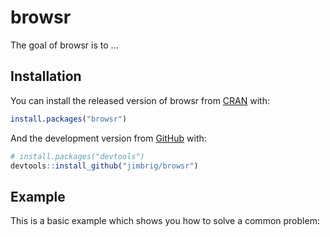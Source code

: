 
<!-- README.md is generated from README.Rmd. Please edit that file -->

# browsr

<!-- badges: start -->
<!-- badges: end -->

The goal of browsr is to …

## Installation

You can install the released version of browsr from
[CRAN](https://CRAN.R-project.org) with:

``` r
install.packages("browsr")
```

And the development version from [GitHub](https://github.com/) with:

``` r
# install.packages("devtools")
devtools::install_github("jimbrig/browsr")
```

## Example

This is a basic example which shows you how to solve a common problem:
